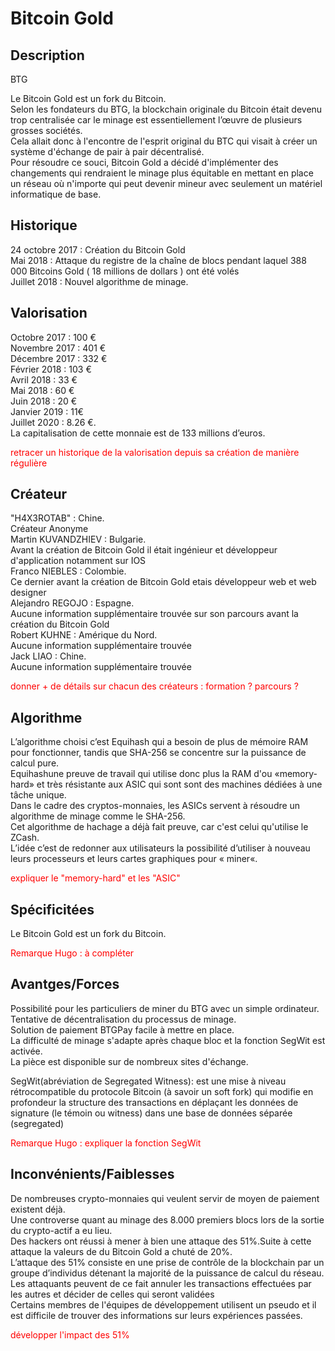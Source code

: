 <h1>Bitcoin Gold</h1>

<h2>Description</h2>
BTG

<p>Le Bitcoin Gold est un fork du Bitcoin.<br>
Selon les fondateurs du BTG, la blockchain originale du Bitcoin était devenu trop centralisée car le minage est essentiellement l’œuvre de plusieurs grosses sociétés.<br>
Cela allait donc à l'encontre de l'esprit original du BTC qui visait à créer un système d'échange de pair à pair décentralisé.<br>
Pour résoudre ce souci, Bitcoin Gold a décidé d'implémenter des changements qui rendraient le minage plus équitable en mettant en place un réseau où n'importe qui peut devenir mineur avec seulement un matériel informatique de base.</p>

<h2>Historique</h2>

<p>24 octobre 2017 : Création du Bitcoin Gold<br>
Mai 2018 : Attaque du registre de la chaîne de blocs pendant laquel 388 000 Bitcoins Gold ( 18 millions de dollars ) ont été volés<br>
Juillet 2018 : Nouvel algorithme de minage.</p>


<h2>Valorisation</h2>

<p>
Octobre 2017 : 100 €<br>
Novembre 2017 : 401 €<br>
Décembre 2017 : 332 €<br>
Février 2018 : 103 € <br>
Avril 2018 : 33 €<br>
Mai 2018 : 60 €<br>
Juin 2018 : 20 €<br>
Janvier 2019 : 11€<br>
Juillet 2020 : 8.26 €.<br>
La capitalisation de cette monnaie est de 133 millions d’euros.</p>

<p style="color: red">retracer un historique de la valorisation depuis sa création de manière régulière</p>

<h2>Créateur</h2>

<p>"H4X3ROTAB" : Chine.<br>
Créateur Anonyme<br>
Martin KUVANDZHIEV : Bulgarie.<br>
Avant la création de Bitcoin Gold il était ingénieur et développeur d'application notamment sur IOS<br>
Franco NIEBLES : Colombie.<br>
Ce dernier avant la création de Bitcoin Gold etais développeur web et web designer<br>
Alejandro REGOJO : Espagne.<br>
Aucune information supplémentaire trouvée sur son parcours avant la création du Bitcoin Gold <br>
Robert KUHNE : Amérique du Nord.<br>
Aucune information supplémentaire trouvée<br>
Jack LIAO : Chine.<br>
Aucune information supplémentaire trouvée </p>

<p style="color: red">donner + de détails sur chacun des créateurs : formation ? parcours ?</p>

<h2>Algorithme</h2>

<p>L’algorithme choisi c’est Equihash qui a besoin de plus de mémoire RAM pour fonctionner, tandis que SHA-256 se concentre sur la puissance de calcul pure.<br>
Equihashune preuve de travail qui utilise donc plus la RAM d'ou «memory-hard» et très résistante aux ASIC qui sont sont des machines dédiées à une tâche unique.<br>
Dans le cadre des cryptos-monnaies, les ASICs servent à résoudre un algorithme de minage comme le SHA-256.<br>
Cet algorithme de hachage a déjà fait preuve, car c'est celui qu'utilise le ZCash.<br>
L’idée c’est de redonner aux utilisateurs la possibilité d’utiliser à nouveau leurs processeurs et leurs cartes graphiques pour « miner«.</p>

<p style="color: red">expliquer le "memory-hard" et les "ASIC"</p>

<h2>Spécificitées</h2>

<p>Le Bitcoin Gold est un fork du Bitcoin.<br>
 </pr>
<p style="color: red">Remarque Hugo : à compléter</p>

<h2>Avantges/Forces</h2>

<p>Possibilité pour les particuliers de miner du BTG avec un simple ordinateur.<br>
Tentative de décentralisation du processus de minage.<br>
Solution de paiement BTGPay facile à mettre en place.<br>
La difficulté de minage s'adapte après chaque bloc et la fonction SegWit est activée.<br>
La pièce est disponible sur de nombreux sites d'échange.</p>

SegWit(abréviation de Segregated Witness):  est une mise à niveau rétrocompatible du protocole Bitcoin (à savoir un soft fork) qui modifie en profondeur la structure des transactions en déplaçant les données de signature (le témoin ou witness) dans une base de données séparée (segregated)</p>

<p style="color: red">Remarque Hugo : expliquer la fonction SegWit</p>

<h2>Inconvénients/Faiblesses</h2>

<p>De nombreuses crypto-monnaies qui veulent servir de moyen de paiement existent déjà.<br>
Une controverse quant au minage des 8.000 premiers blocs lors de la sortie du crypto-actif a eu lieu.<br>
Des hackers ont réussi à mener à bien une attaque des 51%.Suite à cette attaque la valeurs de du Bitcoin Gold a chuté de 20%.<br>
L’attaque des 51% consiste en une prise de contrôle de la blockchain par un groupe d’individus détenant la majorité de la puissance de calcul du réseau.<br>
Les attaquants peuvent de ce fait annuler les transactions effectuées par les autres et décider de celles qui seront validées<br>
Certains membres de l'équipes de développement utilisent un pseudo et il est difficile de trouver des informations sur leurs expériences passées.<br>
<p style="color: red">développer l'impact des 51%</p>
